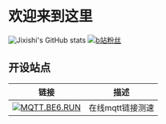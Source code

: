 # 欢迎来到这里
![Jixishi's GitHub stats](https://github-readme-stats.vercel.app/api?username=jixishi&theme=tokyonight&show_icons=true)
[![b站粉丝][bilibili]](https://space.bilibili.com/5730067)
## 开设站点
| 链接 | 描述 |
| :----: | :----: |
| [![MQTT.BE6.RUN](https://img.shields.io/website?down_color=red&down_message=NO%21&label=MQTT-BE6&logo=http%3A%2F%2Fmqtt.be6.run&logoColor=pink&up_message=OK%21&url=http%3A%2F%2Fmqtt.be6.run)](http://mqtt.be6.run) | 在线mqtt链接测速 |










[bilibili]:https://img.shields.io/badge/dynamic/json?labelColor=FE7398&label=bilibili%20机械师&suffix=%20粉丝&query=%24.data.totalSubs&url=https%3A%2F%2Fapi.spencerwoo.com%2Fsubstats%2F%3Fsource%3Dbilibili%26queryKey%3D5730067&color=00bbff&longCache=true
